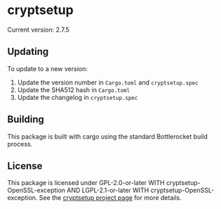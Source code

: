 # cryptsetup

Current version: 2.7.5

## Updating

To update to a new version:
1. Update the version number in `Cargo.toml` and `cryptsetup.spec`
2. Update the SHA512 hash in `Cargo.toml`
3. Update the changelog in `cryptsetup.spec`

## Building

This package is built with cargo using the standard Bottlerocket build process.

## License

This package is licensed under GPL-2.0-or-later WITH cryptsetup-OpenSSL-exception AND LGPL-2.1-or-later WITH cryptsetup-OpenSSL-exception.
See the [cryptsetup project page](https://gitlab.com/cryptsetup/cryptsetup) for more details. 